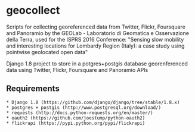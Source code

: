 # geocollect
Scripts for collecting georeferenced data from Twitter, Flickr, Foursquare and Panoramio by the GEOLab - Laboratorio di Geomatica e Osservazione della Terra, used for the ISPRS 2016 Conference: "Sensing slow mobility and interesting locations for Lombardy Region (Italy): a case study using pointwise geolocated open data"

Django 1.8 project to store in a potgres+postgis database georenferenced data using Twitter, Flickr, Foursquare and Panoramio APIs

Requirements
-------------

    * Django 1.8 (https://github.com/django/django/tree/stable/1.8.x)
    * postgres + postgis (http://www.postgresql.org/download/)
    * requests (http://docs.python-requests.org/en/master/)
    * oauth2 (https://github.com/joestump/python-oauth2)
    * flickrapi (https://pypi.python.org/pypi/flickrapi)
